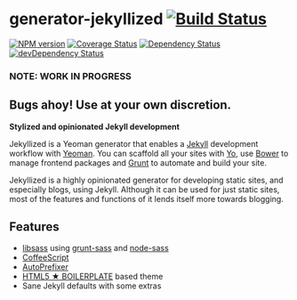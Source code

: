 # generator-jekyllized [![Build Status](https://travis-ci.org/sondr3/generator-jekyllized.png?branch=master)](https://travis-ci.org/sondr3/generator-jekyllized)

[![NPM version](https://badge.fury.io/js/generator-jekyllized.png)](http://badge.fury.io/js/generator-jekyllized)
[![Coverage Status](https://coveralls.io/repos/sondr3/generator-jekyllized/badge.png?branch=master)](https://coveralls.io/r/sondr3/generator-jekyllized?branch=master)
[![Dependency Status](https://david-dm.org/sondr3/generator-jekyllized.png?theme=shields.io)](https://david-dm.org/sondr3/generator-jekyllized)
[![devDependency Status](https://david-dm.org/sondr3/generator-jekyllized/dev-status.png)](https://david-dm.org/sondr3/generator-jekyllized#info=devDependencies)

### NOTE: WORK IN PROGRESS
## **Bugs ahoy! Use at your own discretion.**

**Stylized and opinionated Jekyll development**

Jekyllized is a Yeoman generator that enables a [Jekyll][jekyll] development workflow with [Yeoman][yeoman]. You can scaffold all your sites with [Yo][yo], use [Bower][bower] to manage frontend packages and [Grunt][grunt] to automate and build your site.

Jekyllized is a highly opinionated generator for developing static sites, and especially blogs, using Jekyll. Although it can be used for just static sites, most of the features and functions of it lends itself more towards blogging.

## Features

- [libsass][libsass] using [grunt-sass][gruntsass] and [node-sass][nodesass]
- [CoffeeScript][coffeescript]
- [AutoPrefixer][autoprefixer]
- [HTML5 ★ BOILERPLATE][html5boilerplate] based theme
- Sane Jekyll defaults with some extras

[jekyll]: https://jekyllrb.com
[yeoman]: http://yeoman.io
[yo]: https://github.com/yeoman/yo
[bower]: http://bower.io/
[grunt]: http://gruntjs.com/
[libsass]: https://github.com/hcatlin/libsass
[gruntsass]: https://github.com/sindresorhus/grunt-sass
[nodesass]: https://github.com/andrew/node-sass
[coffeescript]: http://coffeescript.org/
[autoprefixer]: https://github.com/ai/autoprefixer
[html5boilerplate]: http://html5boilerplate.com/


